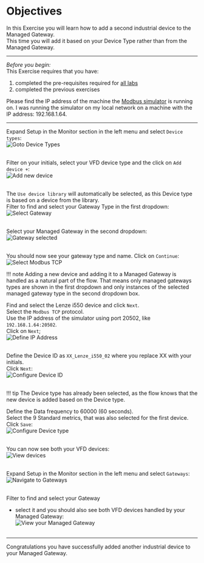 # Objectives
In this Exercise you will learn how to add a second industrial device to the Managed Gateway.</br>
This time you will add it based on your Device Type rather than from the Managed Gateway.

---
*Before you begin:*  
This Exercise requires that you have:

1. completed the pre-requisites required for [all labs](prereqs.md)
2. completed the previous exercises
 
Please find the IP address of the machine the [Modbus simulator](setup_simulator.md) is running on.
I was running the simulator on my local network on a machine with the IP address: 192.168.1.64.

---

Expand Setup in the Monitor section in the left menu and select `Device types`:</br>
![Goto Device Types](img/add_device_21.png)</br></br>

Filter on your initials, select your VFD device type and the click on `Add device +`:</br>
![Add new device](img/add_device_22.png)</br></br>

The `Use device library` will automatically be selected, as this Device type is based on a device from the library.</br>
Filter to find and select your Gateway Type in the first dropdown:</br>
![Select Gateway](img/add_device_23.png)</br></br>

Select your Managed Gateway in the second dropdown:</br>
![Gateway selected](img/add_device_24.png)</br></br>

You should now see your gateway type and name. Click on `Continue`:</br>
![Select Modbus TCP](img/add_device_25.png)</br>

!!! note
    Adding a new device and adding it to a Managed Gateway is handled as a natural part of the flow. That means only managed gateways types are shown in the first dropdown and only instances of the selected managed gateway type in the second dropdown box.

Find and select the Lenze i550 device and click `Next`.</br>
Select the `Modbus TCP` protocol.</br>
Use the IP address of the simulator using port 20502, like `192.168.1.64:20502`.</br>
Click on `Next`;</br>
![Define IP Address](img/add_device_26.png)</br></br>

Define the Device ID as `XX_Lenze_i550_02` where you replace XX with your initials.</br>
Click `Next`:</br>
![Configure Device ID](img/add_device_27.png)</br></br>

!!! tip 
    The Device type has already been selected, as the flow knows that the new device is added based on the Device type.</br>

Define the Data frequency to 60000 (60 seconds).</br>
Select the 9 Standard metrics, that was also selected for the first device.</br>
Click `Save`:</br>
![Configure Device type](img/add_device_28.png)</br></br>

You can now see both your VFD devices:</br>
![View devices](img/add_device_29.png)</br></br>

Expand Setup in the Monitor section in the left menu and select `Gateways`:</br>
![Navigate to Gateways](img/add_device_30.png)</br></br>

Filter to find and select your Gateway </br>
- select it and you should also see both VFD devices handled by your Managed Gateway:</br>
![View your Managed Gateway](img/add_device_31.png)</br></br>

---
Congratulations you have successfully added another industrial device to your Managed Gateway.</br>
